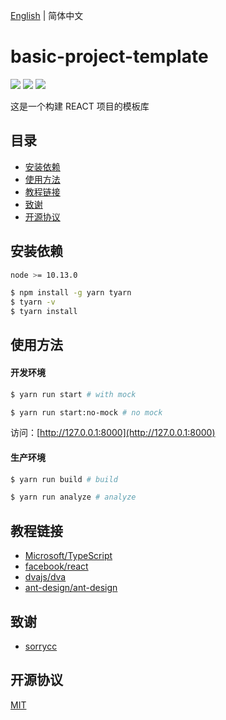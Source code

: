 [English](./README.md) | 简体中文

# basic-project-template

[![](https://img.shields.io/badge/umi-3.1.4-ff69b4.svg?style=flat-square)](https://github.com/umijs/umi)
[![](https://img.shields.io/badge/react-16.12.0-brightgreen.svg?style=flat-square)](https://github.com/facebook/react)
[![](https://img.shields.io/dub/l/vibe-d.svg?style=flat-square)](https://tldrlegal.com/license/mit-license)

这是一个构建 REACT 项目的模板库

目录
-------

* [安装依赖](#安装依赖)
* [使用方法](#使用方法)
* [教程链接](#links)
* [致谢](#致谢)
* [开源协议](#开源协议)

安装依赖
-------

```bash
node >= 10.13.0
```

```bash
$ npm install -g yarn tyarn
$ tyarn -v
$ tyarn install
```

使用方法
-------

#### 开发环境

```bash
$ yarn run start # with mock
```

```bash
$ yarn run start:no-mock # no mock
```

访问：[http://127.0.0.1:8000](http://127.0.0.1:8000)

#### 生产环境

```bash
$ yarn run build # build
```

```bash
$ yarn run analyze # analyze
```

教程链接
-------

* [Microsoft/TypeScript](https://github.com/Microsoft/TypeScript)
* [facebook/react](https://github.com/facebook/react)
* [dvajs/dva](https://github.com/dvajs/dva)
* [ant-design/ant-design](https://github.com/ant-design/ant-design)

致谢
-------
* [sorrycc](https://github.com/sorrycc)

开源协议
-------

[MIT](https://tldrlegal.com/license/mit-license)
